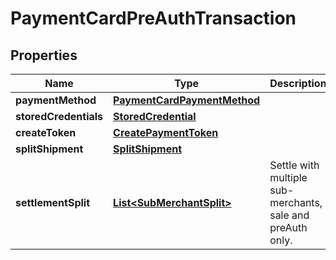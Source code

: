 
# PaymentCardPreAuthTransaction

## Properties
Name | Type | Description | Notes
------------ | ------------- | ------------- | -------------
**paymentMethod** | [**PaymentCardPaymentMethod**](PaymentCardPaymentMethod.md) |  | 
**storedCredentials** | [**StoredCredential**](StoredCredential.md) |  |  [optional]
**createToken** | [**CreatePaymentToken**](CreatePaymentToken.md) |  |  [optional]
**splitShipment** | [**SplitShipment**](SplitShipment.md) |  |  [optional]
**settlementSplit** | [**List&lt;SubMerchantSplit&gt;**](SubMerchantSplit.md) | Settle with multiple sub-merchants, sale and preAuth only. |  [optional]



